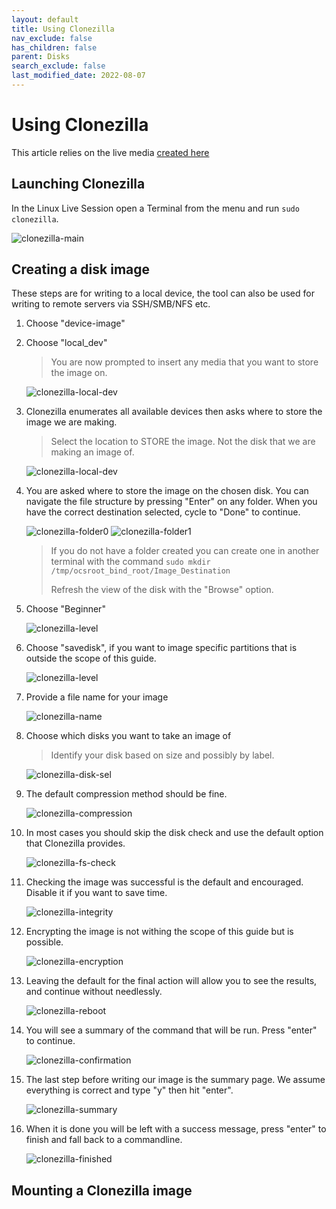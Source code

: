 ```yaml
---
layout: default
title: Using Clonezilla
nav_exclude: false
has_children: false
parent: Disks
search_exclude: false
last_modified_date: 2022-08-07
---
```


# Using Clonezilla

This article relies on the live media [created here](/docs/live-sessions/linux-live-session)

## Launching Clonezilla
In the Linux Live Session open a Terminal from the menu and run `sudo clonezilla`.

![clonezilla-main](/assets/clonezilla/clonezilla-main.png)

## Creating a disk image
These steps are for writing to a local device, the tool can also be used for writing to remote servers via SSH/SMB/NFS etc.

1. Choose "device-image"
2. Choose "local_dev"

    > You are now prompted to insert any media that you want to store the image on.

    ![clonezilla-local-dev](/assets/clonezilla/clonezilla-local-dev.png)

3. Clonezilla enumerates all available devices then asks where to store the image we are making.

    > Select the location to STORE the image. Not the disk that we are making an image of.

    ![clonezilla-local-dev](/assets/clonezilla/clonezilla-storage-sel.png)

4. You are asked where to store the image on the chosen disk. You can navigate the file structure by pressing "Enter" on any folder. When you have the correct destination selected, cycle to "Done" to continue.

    ![clonezilla-folder0](/assets/clonezilla/clonezilla-folder0.png)
    ![clonezilla-folder1](/assets/clonezilla/clonezilla-folder1.png)

    > If you do not have a folder created you can create one in another terminal with the command `sudo mkdir /tmp/ocsroot_bind_root/Image_Destination`
    > 
    > Refresh the view of the disk with the "Browse" option.

5. Choose "Beginner"

    ![clonezilla-level](/assets/clonezilla/clonezilla-level.png)

6. Choose "savedisk", if you want to image specific partitions that is outside the scope of this guide.

    ![clonezilla-level](/assets/clonezilla/clonezilla-save-type.png)

7. Provide a file name for your image

    ![clonezilla-name](/assets/clonezilla/clonezilla-name.png)

8. Choose which disks you want to take an image of

    > Identify your disk based on size and possibly by label.

    ![clonezilla-disk-sel](/assets/clonezilla/clonezilla-disk-sel.png)

9. The default compression method should be fine.

    ![clonezilla-compression](/assets/clonezilla/clonezilla-compression.png)

10. In most cases you should skip the disk check and use the default option that Clonezilla provides.

    ![clonezilla-fs-check](/assets/clonezilla/clonezilla-fs-check.png)

11. Checking the image was successful is the default and encouraged. Disable it if you want to save time.

    ![clonezilla-integrity](/assets/clonezilla/clonezilla-integrity.png)

12. Encrypting the image is not withing the scope of this guide but is possible.

    ![clonezilla-encryption](/assets/clonezilla/clonezilla-encryption.png)

13. Leaving the default for the final action will allow you to see the results, and continue without needlessly.

    ![clonezilla-reboot](/assets/clonezilla/clonezilla-reboot.png)

14. You will see a summary of the command that will be run. Press "enter" to continue.

    ![clonezilla-confirmation](/assets/clonezilla/clonezilla-confirmation.png)

15. The last step before writing our image is the summary page. We assume everything is correct and type "y" then hit "enter".

    ![clonezilla-summary](/assets/clonezilla/clonezilla-summary.png)

16. When it is done you will be left with a success message, press "enter" to finish and fall back to a commandline.

    ![clonezilla-finished](/assets/clonezilla/clonezilla-finished.png)

## Mounting a Clonezilla image

